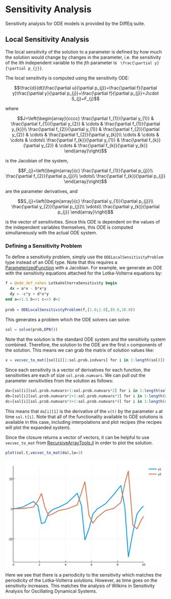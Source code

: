 # Sensitivity Analysis

Sensitivity analysis for ODE models is provided by the DiffEq suite.

## Local Sensitivity Analysis

The local sensitivity of the solution to a parameter is defined by how much the
solution would change by changes in the parameter, i.e. the sensitivity of the
ith independent variable to the jth parameter is `` \frac{\partial y}{\partial p_{j}}``.

The local sensitivity is computed using the sensitivity ODE:

```math
\frac{d}{dt}\frac{\partial u}{\partial p_{j}}=\frac{\partial f}{\partial y}\frac{\partial y}{\partial p_{j}}+\frac{\partial f}{\partial p_{j}}=J\cdot S_{j}+F_{j}
```

where

```math
J=\left(\begin{array}{cccc}
\frac{\partial f_{1}}{\partial y_{1}} & \frac{\partial f_{1}}{\partial y_{2}} & \cdots & \frac{\partial f_{1}}{\partial y_{k}}\\
\frac{\partial f_{2}}{\partial y_{1}} & \frac{\partial f_{2}}{\partial y_{2}} & \cdots & \frac{\partial f_{2}}{\partial y_{k}}\\
\cdots & \cdots & \cdots & \cdots\\
\frac{\partial f_{k}}{\partial y_{1}} & \frac{\partial f_{k}}{\partial y_{2}} & \cdots & \frac{\partial f_{k}}{\partial y_{k}}
\end{array}\right)
```

is the Jacobian of the system,

```math
F_{j}=\left(\begin{array}{c}
\frac{\partial f_{1}}{\partial p_{j}}\\
\frac{\partial f_{2}}{\partial p_{j}}\\
\vdots\\
\frac{\partial f_{k}}{\partial p_{j}}
\end{array}\right)
```

are the parameter derivatives, and

```math
S_{j}=\left(\begin{array}{c}
\frac{\partial y_{1}}{\partial p_{j}}\\
\frac{\partial y_{2}}{\partial p_{j}}\\
\vdots\\
\frac{\partial y_{k}}{\partial p_{j}}
\end{array}\right)
```

is the vector of sensitivities. Since this ODE is dependent on the values of the
independent variables themselves, this ODE is computed simultaneously with the
actual ODE system.

### Defining a Sensitivity Problem

To define a sensitivity problem, simply use the `ODELocalSensitivityProblem` type
instead of an ODE type. Note that this requires a [ParameterizedFunction](https://github.com/JuliaDiffEq/ParameterizedFunctions.jl) with a
Jacobian. For example, we generate an ODE with the sensitivity equations attached
for the Lotka-Volterra equations by:

```julia
f = @ode_def_nohes LotkaVolterraSensitivity begin
  dx = a*x - b*x*y
  dy = -c*y + d*x*y
end a=>1.5 b=>1 c=>3 d=1

prob = ODELocalSensitivityProblem(f,[1.0;1.0],(0.0,10.0))
```

This generates a problem which the ODE solvers can solve:

```julia
sol = solve(prob,DP8())
```

Note that the solution is the standard ODE system and the sensitivity system combined.
Therefore, the solution to the ODE are the first `n` components of the solution.
This means we can grab the matrix of solution values like:

```julia
x = vecvec_to_mat([sol[i][1:sol.prob.indvars] for i in 1:length(sol)])
```

Since each sensitivity is a vector of derivatives for each function, the sensitivities
are each of size `sol.prob.numvars`. We can pull out the parameter sensitivities from
the solution as follows:

```julia
da=[sol[i][sol.prob.numvars+1:sol.prob.numvars*2] for i in 1:length(sol)]
db=[sol[i][sol.prob.numvars*2+1:sol.prob.numvars*3] for i in 1:length(sol)]
dc=[sol[i][sol.prob.numvars*3+1:sol.prob.numvars*4] for i in 1:length(sol)]
```

This means that `da[i][1]` is the derivative of the `x(t)` by the parameter `a`
at time `sol.t[i]`. Note that all of the functionality available to ODE solutions
is available in this case, including interpolations and plot recipes (the recipes
will plot the expanded system).

Since the closure returns a vector of vectors, it can be helpful to use
`vecvec_to_mat` from [RecursiveArrayTools.jl](https://github.com/ChrisRackauckas/RecursiveArrayTools.jl)
in order to plot the solution.

```julia
plot(sol.t,vecvec_to_mat(da),lw=3)
```

![Sensitivity Solution](../assets/sensitivityplot.png)

Here we see that there is a periodicity to the sensitivity which matches
the periodicity of the Lotka-Volterra solutions. However, as time goes on the
sensitivity increases. This matches the analysis of Wilkins in Sensitivity
Analysis for Oscillating Dynamical Systems.
